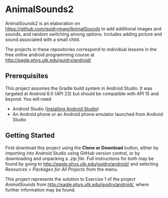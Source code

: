 # AnimalSounds2
AnimalSounds2 is an elaboration on https://github.com/guidrymwg/AnimalSounds to add additional images and sounds, and random switching among options. Includes adding picture and sound associated with a small child.

The projects in these repositories correspond to individual lessons in the free online android programming course at http://eagle.phys.utk.edu/guidry/android/ 

## Prerequisites
This project assumes the Gradle build system in Android Studio. It was targeted 
at Android 6.0 (API 23) but should be compatible with API 15 and beyond.  You 
will need

 - Android Studio (<a href="https://developer.android.com/studio/install.html" 
target="_new">Installing Android Studio</a>)
 - An Android phone or an Android phone emulator launched from Android Studio

## Getting Started
First download this project using the <b>Clone or Download</b> button, either by 
importing into Android Studio using GitHub version control, or by downloading 
and unpacking a <i>.zip file.</i>  Full instructions for both may be found by 
going to 
http://eagle.phys.utk.edu/guidry/android/ and selecting <i>Resources > Packages 
for All Projects</i> from the menu.

This project represents the solution to Exercise 1 of the project <em>AnimalSounds</em> 
from http://eagle.phys.utk.edu/guidry/android/, where further information may be found.
